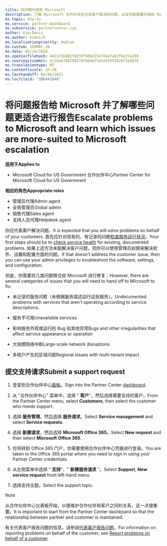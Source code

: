 ```yaml
---
title: 将问题升级到 Microsoft
description: 了解 Microsoft 合作伙伴应为其客户解决的问题，以及可能需要升级到 Microsoft 的问题。
ms.topic: how-to
ms.service: partner-dashboard
ms.subservice: partnercenter-csp
author: Kim-Davis
ms.author: kimnich
ms.localizationpriority: medium
ms.custom: SEOMAY.20
ms.date: 05/18/2020
ms.openlocfilehash: 4422c5b002f8233f9d6225e7d4e7a82f6e37a280
ms.sourcegitcommit: 3c26a61982082787bbdaf5d1e92553b26f3a5076
ms.translationtype: MT
ms.contentlocale: zh-CN
ms.lasthandoff: 04/06/2021
ms.locfileid: "106441840"
---
```

# <a name="escalate-problems-to-microsoft-and-learn-which-issues-are-more-suited-to-microsoft-escalation"></a><span data-ttu-id="0611c-103">将问题报告给 Microsoft 并了解哪些问题更适合进行报告</span><span class="sxs-lookup"><span data-stu-id="0611c-103">Escalate problems to Microsoft and learn which issues are more-suited to Microsoft escalation</span></span>  

<span data-ttu-id="0611c-104">**适用于**</span><span class="sxs-lookup"><span data-stu-id="0611c-104">**Applies to**</span></span>

- <span data-ttu-id="0611c-105">Microsoft Cloud for US Government 合作伙伴中心</span><span class="sxs-lookup"><span data-stu-id="0611c-105">Partner Center for Microsoft Cloud for US Government</span></span>

<span data-ttu-id="0611c-106">**相应的角色**</span><span class="sxs-lookup"><span data-stu-id="0611c-106">**Appropriate roles**</span></span>

- <span data-ttu-id="0611c-107">管理员代理</span><span class="sxs-lookup"><span data-stu-id="0611c-107">Admin agent</span></span>
- <span data-ttu-id="0611c-108">全局管理员</span><span class="sxs-lookup"><span data-stu-id="0611c-108">Global admin</span></span>
- <span data-ttu-id="0611c-109">销售代理</span><span class="sxs-lookup"><span data-stu-id="0611c-109">Sales agent</span></span>
- <span data-ttu-id="0611c-110">支持人员代理</span><span class="sxs-lookup"><span data-stu-id="0611c-110">Helpdesk agent</span></span>

<span data-ttu-id="0611c-111">你应代表客户解决问题。</span><span class="sxs-lookup"><span data-stu-id="0611c-111">It is expected that you will solve problems on behalf of your customers.</span></span> <span data-ttu-id="0611c-112">首先应针对现有的、有记录的问题[检查服务运行状况](check-service-health.md)。</span><span class="sxs-lookup"><span data-stu-id="0611c-112">Your first steps should be to [check service health](check-service-health.md) for existing, documented problems.</span></span> <span data-ttu-id="0611c-113">如果上述方法未能解决客户问题，则你可以使用管理员权限来解决软件、设置和配置方面的问题。</span><span class="sxs-lookup"><span data-stu-id="0611c-113">If that doesn't address the customer issue, then you can use your admin privileges to troubleshoot the software, settings, and configuration.</span></span>

<span data-ttu-id="0611c-114">但是，你需要将几类问题移交给 Microsoft 进行修复：</span><span class="sxs-lookup"><span data-stu-id="0611c-114">However, there are several categories of issues that you will need to hand off to Microsoft to fix:</span></span>

- <span data-ttu-id="0611c-115">未记录的服务问题（未根据服务描述运行这些服务）。</span><span class="sxs-lookup"><span data-stu-id="0611c-115">Undocumented problems with services that aren't operating according to service descriptions.</span></span>

- <span data-ttu-id="0611c-116">服务不可用</span><span class="sxs-lookup"><span data-stu-id="0611c-116">Unavailable services</span></span>

- <span data-ttu-id="0611c-117">影响服务外观或运行的 Bug 和其他异常</span><span class="sxs-lookup"><span data-stu-id="0611c-117">Bugs and other irregularities that affect service appearance or operation</span></span>

- <span data-ttu-id="0611c-118">大规模网络中断</span><span class="sxs-lookup"><span data-stu-id="0611c-118">Large-scale network disruptions</span></span>

- <span data-ttu-id="0611c-119">多租户产生的区域问题</span><span class="sxs-lookup"><span data-stu-id="0611c-119">Regional issues with multi-tenant impact</span></span>

## <a name="submit-a-support-request"></a><span data-ttu-id="0611c-120">提交支持请求</span><span class="sxs-lookup"><span data-stu-id="0611c-120">Submit a support request</span></span>

1. <span data-ttu-id="0611c-121">登录到合作伙伴中心[面板](https://partner.microsoft.com/dashboard)。</span><span class="sxs-lookup"><span data-stu-id="0611c-121">Sign into the Partner Center [dashboard](https://partner.microsoft.com/dashboard).</span></span>

2. <span data-ttu-id="0611c-122">从 "合作伙伴中心" 菜单中，选择 " **客户**"，然后选择需要支持的客户。</span><span class="sxs-lookup"><span data-stu-id="0611c-122">From the Partner Center menu, select **Customers**, then select the customer who needs support.</span></span>

3. <span data-ttu-id="0611c-123">选择 **服务管理**，然后选择 **服务请求**。</span><span class="sxs-lookup"><span data-stu-id="0611c-123">Select **Service management** and select **Service requests**.</span></span>

4. <span data-ttu-id="0611c-124">选择 **新建请求**，然后选择 **Microsoft Office 365**。</span><span class="sxs-lookup"><span data-stu-id="0611c-124">Select **New request** and then select **Microsoft Office 365**.</span></span>

5. <span data-ttu-id="0611c-125">你将转到 Office 365 门户，你需要使用合作伙伴中心凭据进行登录。</span><span class="sxs-lookup"><span data-stu-id="0611c-125">You are taken to the Office 365 portal where you need to sign in using your Partner Center credentials.</span></span>

6. <span data-ttu-id="0611c-126">从左侧菜单中选择 " **支持**"、" **新建服务请求** "。</span><span class="sxs-lookup"><span data-stu-id="0611c-126">Select **Support**, **New service request** from left-hand menu.</span></span>

7. <span data-ttu-id="0611c-127">选择支持主题。</span><span class="sxs-lookup"><span data-stu-id="0611c-127">Select the support topic.</span></span>

>[!NOTE]
><span data-ttu-id="0611c-128">从合作伙伴中心仪表板开始，以便维护合作伙伴和客户之间的关系，这一点很重要。</span><span class="sxs-lookup"><span data-stu-id="0611c-128">It is important to start from the Partner Center dashboard so that the relationship between partner and customer is maintained.</span></span> 

<span data-ttu-id="0611c-129">有关代表客户报告问题的信息，请参阅[代表客户报告问题](report-problems-on-behalf-of-a-customer.md)。</span><span class="sxs-lookup"><span data-stu-id="0611c-129">For information on reporting problems on behalf of the customer, see [Report problems on behalf of a customer](report-problems-on-behalf-of-a-customer.md).</span></span>

